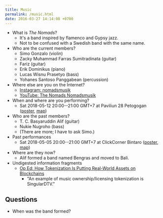 ```yaml
---
title: Music
permalink: /music.html
date: 2016-03-27 14:14:08 +0700
---
```


- What is *The Nomads*?
    - It's a band inspired by flamenco and Gypsy jazz.
    - Not to be confused with a Swedish band with the same name.
- Who are the current members?
    - Simo Gonzalo (violin)
    - Zacky Muhammad Farras Sumitradinata (guitar)
    - Fariz (guitar)
    - Erik Dominikus (piano)
    - Lucas Wisnu Prasetyo (bass)
    - Yohanes Santoso Panggabean (percussion)
- Where else are you on the Internet?
    - [Instagram: nomadsmusik](https://www.instagram.com/nomadsmusik/)
    - [YouTube: The Nomads Nomadsmusik](https://www.youtube.com/channel/UC3cCX1U0hCPUhFZ01SrwSlA)
- When and where are you performing?
    - Sat 2018-05-12 20:00--21:00 GMT+7 at Paviliun 28 Petogogan ([poster](https://www.instagram.com/p/BiejJ1VBcMQ/), [map](https://www.google.com/maps/place/Paviliun+28/@-6.251401,106.7924393,17z/data=!3m1!4b1!4m5!3m4!1s0x2e69f10cd3d99ee5:0x3de3b73fed12028e!8m2!3d-6.251401!4d106.794628))
- Who are the past members?
    - T. C. Basyaruddin Alif (guitar)
    - Nukie Nugroho (bass)
    - (There are more; I have to ask Simo.)
- Past performances
    - Sat 2018-05-05 20:00--21:00 GMT+7 at ClickCorner Bintaro ([poster](https://www.instagram.com/p/BiYH5zFBLEa/),
    [map](https://www.google.com/maps/place/Clickcorner+Music+Caf%C3%A8/@-6.2939923,106.7044127,17z/data=!3m1!4b1!4m5!3m4!1s0x2e69fab6d71f8f4d:0x90ac96583308f7ba!8m2!3d-6.2939923!4d106.7066014))
- Where are they now?
    - Alif formed a band named Bengras and moved to Bali.
- Undigested information fragments
    - [Op Ed: How Tokenization Is Putting Real-World Assets on Blockchains](https://bitcoinmagazine.com/articles/op-ed-how-tokenization-putting-real-world-assets-blockchains/)
        - "An example of music ownership/licensing tokenization is SingularDTV."

## Questions

- When was the band formed?
